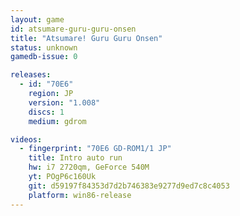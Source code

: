 ```yaml
---
layout: game
id: atsumare-guru-guru-onsen
title: "Atsumare! Guru Guru Onsen"
status: unknown
gamedb-issue: 0

releases:
  - id: "70E6"
    region: JP
    version: "1.008"
    discs: 1
    medium: gdrom

videos:
  - fingerprint: "70E6 GD-ROM1/1 JP"
    title: Intro auto run
    hw: i7 2720qm, GeForce 540M
    yt: POgP6c160Uk
    git: d59197f84353d7d2b746383e9277d9ed7c8c4053
    platform: win86-release
---
```

